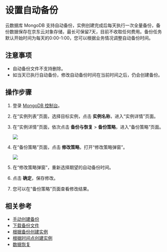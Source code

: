 # 设置自动备份

云数据库 MongoDB 支持自动备份，实例创建完成后每天执行一次全量备份，备份数据保存在京东云对象存储，最长可保留7天，目前不收取任何费用。备份任务默认开始时间为每天的0:00-1:00，您可以根据业务情况调整自动备份时间。


## 注意事项
- 自动备份文件不支持删除。
- 如当天已执行自动备份，修改自动备份时间在当前时间之后，仍会创建备份。

## 操作步骤
1. 登录 [MongoDB 控制台](https://mongodb-console.jdcloud.com/mongodb)。
1. 在“实例列表”页面，选择目标实例，点击 **实例名称**，进入“实例详情”页面。
1. 在“实例详情”页面，依次点击 **备份与恢复** >  **备份策略**，进入“备份策略”页面。
   
   ![](https://github.com/jdcloudcom/cn/blob/master/image/mongodb/mongo-017.png)

1. 在“备份策略”页面，点击 **修改策略**，打开“修改策略弹窗”。

   ![](https://github.com/jdcloudcom/cn/blob/master/image/mongodb/mongo-018.png)

1. 在“修改策略弹窗”，重新选择期望的自动备份时间。
	
1. 点击 **确定**，保存修改。
2. 您可以在“备份策略”页面查看修改结果。

## 相关参考

- [手动创建备份](Create-Backup.md)
- [下载备份文件](Download-Bckup.md)
- [根据备份创建实例](Create-Instance2.md)
- [根据时间点创建实例](Create-Instance3.md)
- [数据恢复](Restore-Instance.md)


